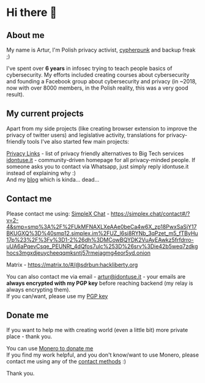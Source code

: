 # Hi there 👋

## About me

My name is Artur, I'm Polish privacy activist, [cypherpunk](https://monogr.ph/65ee3e6ef3f3f3060ce9e9ef/) and backup freak ;)  

I've spent over **6 years** in infosec trying to teach people basics of cybersecurity. My efforts included creating courses about cybersecurity and founding a Facebook group about cybersecurity and privacy (in ~2018, now with over 8000 members, in the Polish reality, this was a very good result).  

## My current projects

Apart from my side projects (like creating browser extension to improve the privacy of twitter users) and legislative activity, translations for privacy-friendly tools I've also started few main projects:  

[Privacy Links](https://github.com/Arturro43/privacy-links) - list of privacy friendly alternatives to Big Tech services  
[idontuse.it](https://idontuse.it/) - community-driven homepage for all privacy-minded people. If someone asks you to contact via Whatsapp, just simply reply idontuse.it instead of explaining why :)  
And my [blog](https://arturro43.github.io/blog/) which is kinda... dead...

## Contact me

Please contact me using:
[SimpleX Chat](https://github.com/simplex-chat/simplex-chat) - https://simplex.chat/contact#/?v=2-4&smp=smp%3A%2F%2FUkMFNAXLXeAAe0beCa4w6X_zp18PwxSaSjY17BKUGXQ%3D%40smp12.simplex.im%2FUZ_l6si8RYNb_3qPzet_m5_fTByHu17p%23%2F%3Fv%3D1-2%26dh%3DMCowBQYDK2VuAyEAwkz5frfdrro-uUA6aPqevCsqe_PEUNRt_4dQfos7ulc%253D%26srv%3Die42b5weq7zdkghocs3mgxdjeuycheeqqmksntj57rmejagmg4eor5yd.onion  

Matrix - https://matrix.to/#/@sdrbun:hackliberty.org  

You can also contact me via email - artur@idontuse.it - your emails are **always encrypted with my PGP key** before reaching backend (my relay is always encrypting them).  
If you can/want, please use my [PGP key](https://raw.githubusercontent.com/Arturro43/Arturro43/main/a43pgpkey.asc)  

## Donate me

If you want to help me with creating world (even a little bit) more private place - thank you.  

You can use [Monero to donate me](https://raw.githubusercontent.com/Arturro43/Arturro43/main/monero.txt)  
If you find my work helpful, and you don't know/want to use Monero, please contact me using any of the [contact methods](#contact-me) :)  

Thank you.
